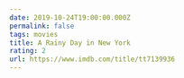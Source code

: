 ```yaml
---
date: 2019-10-24T19:00:00.000Z
permalink: false
tags: movies
title: A Rainy Day in New York
rating: 2
url: https://www.imdb.com/title/tt7139936
---
```

